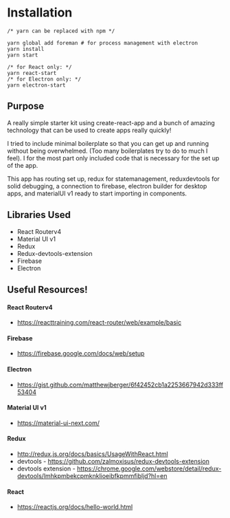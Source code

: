 # Installation
```
/* yarn can be replaced with npm */

yarn global add foreman # for process management with electron  
yarn install
yarn start
```
```
/* for React only: */
yarn react-start
/* for Electron only: */
yarn electron-start
```
## Purpose
A really simple starter kit using create-react-app and a bunch of amazing technology that can be used to create apps really quickly!

I tried to include minimal boilerplate so that you can get up and running without being overwhelmed. (Too many boilerplates try to do to much I feel). I for the most part only included code that is necessary for the set up of the app. 

This app has routing set up, redux for statemanagement, reduxdevtools for solid debugging, a connection to firebase, electron builder for desktop apps, and materialUI v1 ready to start importing in components.

## Libraries Used
* React Routerv4
* Material UI v1
* Redux
* Redux-devtools-extension
* Firebase
* Electron

## Useful Resources!
#### React Routerv4
* https://reacttraining.com/react-router/web/example/basic

#### Firebase
* https://firebase.google.com/docs/web/setup

#### Electron
* https://gist.github.com/matthewjberger/6f42452cb1a2253667942d333ff53404

#### Material UI v1
* https://material-ui-next.com/

#### Redux
* http://redux.js.org/docs/basics/UsageWithReact.html
* devtools - https://github.com/zalmoxisus/redux-devtools-extension 
* devtools extension - https://chrome.google.com/webstore/detail/redux-devtools/lmhkpmbekcpmknklioeibfkpmmfibljd?hl=en

#### React 
* https://reactjs.org/docs/hello-world.html
